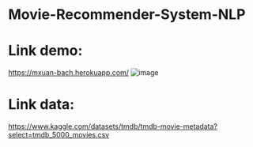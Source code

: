 # Movie-Recommender-System-NLP

# Link demo:
https://mxuan-bach.herokuapp.com/
![image](https://user-images.githubusercontent.com/78164216/188590060-2b1a1f86-b579-4ae3-bb20-4875db481999.png)


# Link data:
https://www.kaggle.com/datasets/tmdb/tmdb-movie-metadata?select=tmdb_5000_movies.csv
